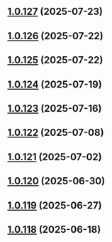 ## [1.0.127](https://github.com/binary-braids/github-actions-runner/compare/v1.0.126...v1.0.127) (2025-07-23)



## [1.0.126](https://github.com/binary-braids/github-actions-runner/compare/v1.0.125...v1.0.126) (2025-07-22)



## [1.0.125](https://github.com/binary-braids/github-actions-runner/compare/v1.0.124...v1.0.125) (2025-07-22)



## [1.0.124](https://github.com/binary-braids/github-actions-runner/compare/v1.0.123...v1.0.124) (2025-07-19)



## [1.0.123](https://github.com/binary-braids/github-actions-runner/compare/v1.0.122...v1.0.123) (2025-07-16)



## [1.0.122](https://github.com/binary-braids/github-actions-runner/compare/v1.0.121...v1.0.122) (2025-07-08)



## [1.0.121](https://github.com/binary-braids/github-actions-runner/compare/v1.0.120...v1.0.121) (2025-07-02)



## [1.0.120](https://github.com/binary-braids/github-actions-runner/compare/v1.0.119...v1.0.120) (2025-06-30)



## [1.0.119](https://github.com/binary-braids/github-actions-runner/compare/v1.0.118...v1.0.119) (2025-06-27)



## [1.0.118](https://github.com/binary-braids/github-actions-runner/compare/v1.0.117...v1.0.118) (2025-06-18)



